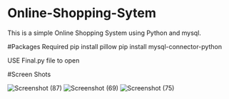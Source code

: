 # Online-Shopping-Sytem
This is a simple Online Shopping System using Python and mysql. 

#Packages Required
pip install pillow
pip install mysql-connector-python

USE Final.py file to open

#Screen Shots


![Screenshot (87)](https://user-images.githubusercontent.com/70502152/235191899-b955a8cc-850c-4031-856e-f6de63216e9f.png)
![Screenshot (69)](https://user-images.githubusercontent.com/70502152/235191956-076f4481-ea7f-4a67-b723-ddaa60402e66.png)
![Screenshot (75)](https://user-images.githubusercontent.com/70502152/235191996-fd606c25-da1b-4980-94df-11dd0cd2b680.png)
